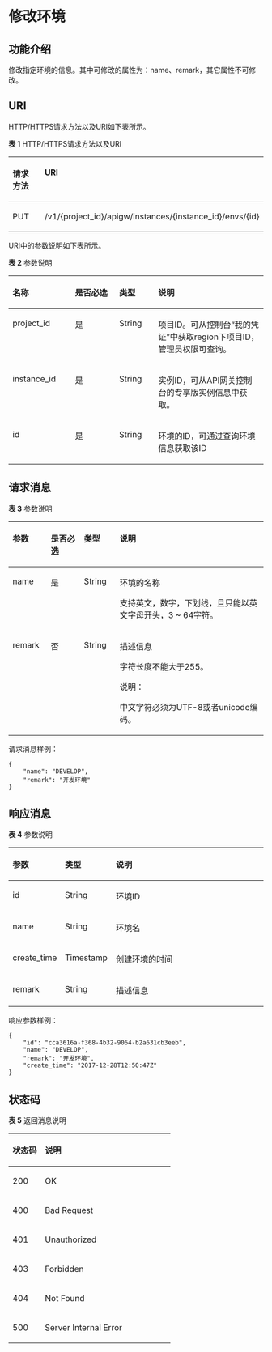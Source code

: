 # 修改环境<a name="ZH-CN_TOPIC_0000001081976183"></a>

## 功能介绍<a name="zh-cn_topic_0225568850_section37058740"></a>

修改指定环境的信息。其中可修改的属性为：name、remark，其它属性不可修改。

## URI<a name="zh-cn_topic_0225568850_section65093204"></a>

HTTP/HTTPS请求方法以及URI如下表所示。

**表 1**  HTTP/HTTPS请求方法以及URI

<a name="zh-cn_topic_0225568850_table7557150"></a>
<table><thead align="left"><tr id="zh-cn_topic_0225568850_row49653828"><th class="cellrowborder" valign="top" width="20%" id="mcps1.2.3.1.1"><p id="zh-cn_topic_0225568850_p62537130"><a name="zh-cn_topic_0225568850_p62537130"></a><a name="zh-cn_topic_0225568850_p62537130"></a>请求方法</p>
</th>
<th class="cellrowborder" valign="top" width="80%" id="mcps1.2.3.1.2"><p id="zh-cn_topic_0225568850_p32342740"><a name="zh-cn_topic_0225568850_p32342740"></a><a name="zh-cn_topic_0225568850_p32342740"></a>URI</p>
</th>
</tr>
</thead>
<tbody><tr id="zh-cn_topic_0225568850_row2516266"><td class="cellrowborder" valign="top" width="20%" headers="mcps1.2.3.1.1 "><p id="zh-cn_topic_0225568850_p2491030"><a name="zh-cn_topic_0225568850_p2491030"></a><a name="zh-cn_topic_0225568850_p2491030"></a>PUT</p>
</td>
<td class="cellrowborder" valign="top" width="80%" headers="mcps1.2.3.1.2 "><p id="zh-cn_topic_0225568850_p446845"><a name="zh-cn_topic_0225568850_p446845"></a><a name="zh-cn_topic_0225568850_p446845"></a>/v1/{project_id}/apigw/instances/{instance_id}/envs/{id}</p>
</td>
</tr>
</tbody>
</table>

URI中的参数说明如下表所示。

**表 2**  参数说明

<a name="zh-cn_topic_0225568850_table36194505"></a>
<table><thead align="left"><tr id="zh-cn_topic_0225568850_row46126471"><th class="cellrowborder" valign="top" width="24.48755124487551%" id="mcps1.2.5.1.1"><p id="zh-cn_topic_0225568850_p45256674"><a name="zh-cn_topic_0225568850_p45256674"></a><a name="zh-cn_topic_0225568850_p45256674"></a>名称</p>
</th>
<th class="cellrowborder" valign="top" width="17.348265173482652%" id="mcps1.2.5.1.2"><p id="zh-cn_topic_0225568850_p41911953"><a name="zh-cn_topic_0225568850_p41911953"></a><a name="zh-cn_topic_0225568850_p41911953"></a>是否必选</p>
</th>
<th class="cellrowborder" valign="top" width="15.308469153084694%" id="mcps1.2.5.1.3"><p id="zh-cn_topic_0225568850_p39425021"><a name="zh-cn_topic_0225568850_p39425021"></a><a name="zh-cn_topic_0225568850_p39425021"></a>类型</p>
</th>
<th class="cellrowborder" valign="top" width="42.85571442855714%" id="mcps1.2.5.1.4"><p id="zh-cn_topic_0225568850_p39310093"><a name="zh-cn_topic_0225568850_p39310093"></a><a name="zh-cn_topic_0225568850_p39310093"></a>说明</p>
</th>
</tr>
</thead>
<tbody><tr id="zh-cn_topic_0225568850_row16613714134714"><td class="cellrowborder" valign="top" width="24.48755124487551%" headers="mcps1.2.5.1.1 "><p id="zh-cn_topic_0225568850_p55878963"><a name="zh-cn_topic_0225568850_p55878963"></a><a name="zh-cn_topic_0225568850_p55878963"></a>project_id</p>
</td>
<td class="cellrowborder" valign="top" width="17.348265173482652%" headers="mcps1.2.5.1.2 "><p id="zh-cn_topic_0225568850_p29902160"><a name="zh-cn_topic_0225568850_p29902160"></a><a name="zh-cn_topic_0225568850_p29902160"></a>是</p>
</td>
<td class="cellrowborder" valign="top" width="15.308469153084694%" headers="mcps1.2.5.1.3 "><p id="zh-cn_topic_0225568850_p6155914"><a name="zh-cn_topic_0225568850_p6155914"></a><a name="zh-cn_topic_0225568850_p6155914"></a>String</p>
</td>
<td class="cellrowborder" valign="top" width="42.85571442855714%" headers="mcps1.2.5.1.4 "><p id="zh-cn_topic_0225568850_p28867016"><a name="zh-cn_topic_0225568850_p28867016"></a><a name="zh-cn_topic_0225568850_p28867016"></a>项目ID。可从控制台“我的凭证”中获取region下项目ID，管理员权限可查询。</p>
</td>
</tr>
<tr id="zh-cn_topic_0225568850_row845691411477"><td class="cellrowborder" valign="top" width="24.48755124487551%" headers="mcps1.2.5.1.1 "><p id="zh-cn_topic_0225568850_p1780913159538"><a name="zh-cn_topic_0225568850_p1780913159538"></a><a name="zh-cn_topic_0225568850_p1780913159538"></a>instance_id</p>
</td>
<td class="cellrowborder" valign="top" width="17.348265173482652%" headers="mcps1.2.5.1.2 "><p id="zh-cn_topic_0225568850_p9809215115310"><a name="zh-cn_topic_0225568850_p9809215115310"></a><a name="zh-cn_topic_0225568850_p9809215115310"></a>是</p>
</td>
<td class="cellrowborder" valign="top" width="15.308469153084694%" headers="mcps1.2.5.1.3 "><p id="zh-cn_topic_0225568850_p1280914152538"><a name="zh-cn_topic_0225568850_p1280914152538"></a><a name="zh-cn_topic_0225568850_p1280914152538"></a>String</p>
</td>
<td class="cellrowborder" valign="top" width="42.85571442855714%" headers="mcps1.2.5.1.4 "><p id="zh-cn_topic_0225568850_p1880914157537"><a name="zh-cn_topic_0225568850_p1880914157537"></a><a name="zh-cn_topic_0225568850_p1880914157537"></a>实例ID，可从API网关控制台的专享版实例信息中获取。</p>
</td>
</tr>
<tr id="zh-cn_topic_0225568850_row30000937"><td class="cellrowborder" valign="top" width="24.48755124487551%" headers="mcps1.2.5.1.1 "><p id="zh-cn_topic_0225568850_p14156858"><a name="zh-cn_topic_0225568850_p14156858"></a><a name="zh-cn_topic_0225568850_p14156858"></a>id</p>
</td>
<td class="cellrowborder" valign="top" width="17.348265173482652%" headers="mcps1.2.5.1.2 "><p id="zh-cn_topic_0225568850_p5854888"><a name="zh-cn_topic_0225568850_p5854888"></a><a name="zh-cn_topic_0225568850_p5854888"></a>是</p>
</td>
<td class="cellrowborder" valign="top" width="15.308469153084694%" headers="mcps1.2.5.1.3 "><p id="zh-cn_topic_0225568850_p4483930"><a name="zh-cn_topic_0225568850_p4483930"></a><a name="zh-cn_topic_0225568850_p4483930"></a>String</p>
</td>
<td class="cellrowborder" valign="top" width="42.85571442855714%" headers="mcps1.2.5.1.4 "><p id="zh-cn_topic_0225568850_p27654073"><a name="zh-cn_topic_0225568850_p27654073"></a><a name="zh-cn_topic_0225568850_p27654073"></a>环境的ID，可通过查询环境信息获取该ID</p>
</td>
</tr>
</tbody>
</table>

## 请求消息<a name="zh-cn_topic_0225568850_section48967929"></a>

**表 3**  参数说明

<a name="zh-cn_topic_0225568850_table25387436"></a>
<table><thead align="left"><tr id="zh-cn_topic_0225568850_row61507814"><th class="cellrowborder" valign="top" width="15%" id="mcps1.2.5.1.1"><p id="zh-cn_topic_0225568850_p16077015"><a name="zh-cn_topic_0225568850_p16077015"></a><a name="zh-cn_topic_0225568850_p16077015"></a>参数</p>
</th>
<th class="cellrowborder" valign="top" width="13%" id="mcps1.2.5.1.2"><p id="zh-cn_topic_0225568850_p27169870"><a name="zh-cn_topic_0225568850_p27169870"></a><a name="zh-cn_topic_0225568850_p27169870"></a>是否必选</p>
</th>
<th class="cellrowborder" valign="top" width="14.000000000000002%" id="mcps1.2.5.1.3"><p id="zh-cn_topic_0225568850_p53275824"><a name="zh-cn_topic_0225568850_p53275824"></a><a name="zh-cn_topic_0225568850_p53275824"></a>类型</p>
</th>
<th class="cellrowborder" valign="top" width="57.99999999999999%" id="mcps1.2.5.1.4"><p id="zh-cn_topic_0225568850_p20374503"><a name="zh-cn_topic_0225568850_p20374503"></a><a name="zh-cn_topic_0225568850_p20374503"></a>说明</p>
</th>
</tr>
</thead>
<tbody><tr id="zh-cn_topic_0225568850_row39722075"><td class="cellrowborder" valign="top" width="15%" headers="mcps1.2.5.1.1 "><p id="zh-cn_topic_0225568850_p63371507"><a name="zh-cn_topic_0225568850_p63371507"></a><a name="zh-cn_topic_0225568850_p63371507"></a>name</p>
</td>
<td class="cellrowborder" valign="top" width="13%" headers="mcps1.2.5.1.2 "><p id="zh-cn_topic_0225568850_p32818456"><a name="zh-cn_topic_0225568850_p32818456"></a><a name="zh-cn_topic_0225568850_p32818456"></a>是</p>
</td>
<td class="cellrowborder" valign="top" width="14.000000000000002%" headers="mcps1.2.5.1.3 "><p id="zh-cn_topic_0225568850_p41049265"><a name="zh-cn_topic_0225568850_p41049265"></a><a name="zh-cn_topic_0225568850_p41049265"></a>String</p>
</td>
<td class="cellrowborder" valign="top" width="57.99999999999999%" headers="mcps1.2.5.1.4 "><p id="zh-cn_topic_0225568850_p36656167"><a name="zh-cn_topic_0225568850_p36656167"></a><a name="zh-cn_topic_0225568850_p36656167"></a>环境的名称</p>
<p id="zh-cn_topic_0225568850_p13017963"><a name="zh-cn_topic_0225568850_p13017963"></a><a name="zh-cn_topic_0225568850_p13017963"></a>支持英文，数字，下划线，且只能以英文字母开头，3 ~ 64字符。</p>
</td>
</tr>
<tr id="zh-cn_topic_0225568850_row39662742"><td class="cellrowborder" valign="top" width="15%" headers="mcps1.2.5.1.1 "><p id="zh-cn_topic_0225568850_p58565567"><a name="zh-cn_topic_0225568850_p58565567"></a><a name="zh-cn_topic_0225568850_p58565567"></a>remark</p>
</td>
<td class="cellrowborder" valign="top" width="13%" headers="mcps1.2.5.1.2 "><p id="zh-cn_topic_0225568850_p46190492"><a name="zh-cn_topic_0225568850_p46190492"></a><a name="zh-cn_topic_0225568850_p46190492"></a>否</p>
</td>
<td class="cellrowborder" valign="top" width="14.000000000000002%" headers="mcps1.2.5.1.3 "><p id="zh-cn_topic_0225568850_p50442390"><a name="zh-cn_topic_0225568850_p50442390"></a><a name="zh-cn_topic_0225568850_p50442390"></a>String</p>
</td>
<td class="cellrowborder" valign="top" width="57.99999999999999%" headers="mcps1.2.5.1.4 "><p id="zh-cn_topic_0225568850_p59301780"><a name="zh-cn_topic_0225568850_p59301780"></a><a name="zh-cn_topic_0225568850_p59301780"></a>描述信息</p>
<p id="zh-cn_topic_0225568850_p12889592"><a name="zh-cn_topic_0225568850_p12889592"></a><a name="zh-cn_topic_0225568850_p12889592"></a>字符长度不能大于255。</p>
<div class="note" id="zh-cn_topic_0225568850_note3630132716553"><a name="zh-cn_topic_0225568850_note3630132716553"></a><a name="zh-cn_topic_0225568850_note3630132716553"></a><span class="notetitle"> 说明： </span><div class="notebody"><p id="zh-cn_topic_0225568850_p1163010271552"><a name="zh-cn_topic_0225568850_p1163010271552"></a><a name="zh-cn_topic_0225568850_p1163010271552"></a>中文字符必须为UTF-8或者unicode编码。</p>
</div></div>
</td>
</tr>
</tbody>
</table>

请求消息样例：

```
{
	"name": "DEVELOP",
	"remark": "开发环境"
}
```

## 响应消息<a name="zh-cn_topic_0225568850_section6979290"></a>

**表 4**  参数说明

<a name="zh-cn_topic_0225568850_table62791297"></a>
<table><thead align="left"><tr id="zh-cn_topic_0225568850_row18005532"><th class="cellrowborder" valign="top" width="20%" id="mcps1.2.4.1.1"><p id="zh-cn_topic_0225568850_p49161963"><a name="zh-cn_topic_0225568850_p49161963"></a><a name="zh-cn_topic_0225568850_p49161963"></a>参数</p>
</th>
<th class="cellrowborder" valign="top" width="20%" id="mcps1.2.4.1.2"><p id="zh-cn_topic_0225568850_p22696055"><a name="zh-cn_topic_0225568850_p22696055"></a><a name="zh-cn_topic_0225568850_p22696055"></a>类型</p>
</th>
<th class="cellrowborder" valign="top" width="60%" id="mcps1.2.4.1.3"><p id="zh-cn_topic_0225568850_p26441127"><a name="zh-cn_topic_0225568850_p26441127"></a><a name="zh-cn_topic_0225568850_p26441127"></a>说明</p>
</th>
</tr>
</thead>
<tbody><tr id="zh-cn_topic_0225568850_row61356515"><td class="cellrowborder" valign="top" width="20%" headers="mcps1.2.4.1.1 "><p id="zh-cn_topic_0225568850_p3821844"><a name="zh-cn_topic_0225568850_p3821844"></a><a name="zh-cn_topic_0225568850_p3821844"></a>id</p>
</td>
<td class="cellrowborder" valign="top" width="20%" headers="mcps1.2.4.1.2 "><p id="zh-cn_topic_0225568850_p41133986"><a name="zh-cn_topic_0225568850_p41133986"></a><a name="zh-cn_topic_0225568850_p41133986"></a>String</p>
</td>
<td class="cellrowborder" valign="top" width="60%" headers="mcps1.2.4.1.3 "><p id="zh-cn_topic_0225568850_p43518580"><a name="zh-cn_topic_0225568850_p43518580"></a><a name="zh-cn_topic_0225568850_p43518580"></a>环境ID</p>
</td>
</tr>
<tr id="zh-cn_topic_0225568850_row56122907"><td class="cellrowborder" valign="top" width="20%" headers="mcps1.2.4.1.1 "><p id="zh-cn_topic_0225568850_p49661582"><a name="zh-cn_topic_0225568850_p49661582"></a><a name="zh-cn_topic_0225568850_p49661582"></a>name</p>
</td>
<td class="cellrowborder" valign="top" width="20%" headers="mcps1.2.4.1.2 "><p id="zh-cn_topic_0225568850_p63165243"><a name="zh-cn_topic_0225568850_p63165243"></a><a name="zh-cn_topic_0225568850_p63165243"></a>String</p>
</td>
<td class="cellrowborder" valign="top" width="60%" headers="mcps1.2.4.1.3 "><p id="zh-cn_topic_0225568850_p16111048"><a name="zh-cn_topic_0225568850_p16111048"></a><a name="zh-cn_topic_0225568850_p16111048"></a>环境名</p>
</td>
</tr>
<tr id="zh-cn_topic_0225568850_row10781706"><td class="cellrowborder" valign="top" width="20%" headers="mcps1.2.4.1.1 "><p id="zh-cn_topic_0225568850_p902987"><a name="zh-cn_topic_0225568850_p902987"></a><a name="zh-cn_topic_0225568850_p902987"></a>create_time</p>
</td>
<td class="cellrowborder" valign="top" width="20%" headers="mcps1.2.4.1.2 "><p id="zh-cn_topic_0225568850_p6033088"><a name="zh-cn_topic_0225568850_p6033088"></a><a name="zh-cn_topic_0225568850_p6033088"></a>Timestamp</p>
</td>
<td class="cellrowborder" valign="top" width="60%" headers="mcps1.2.4.1.3 "><p id="zh-cn_topic_0225568850_p18918097"><a name="zh-cn_topic_0225568850_p18918097"></a><a name="zh-cn_topic_0225568850_p18918097"></a>创建环境的时间</p>
</td>
</tr>
<tr id="zh-cn_topic_0225568850_row36045152"><td class="cellrowborder" valign="top" width="20%" headers="mcps1.2.4.1.1 "><p id="zh-cn_topic_0225568850_p33976232"><a name="zh-cn_topic_0225568850_p33976232"></a><a name="zh-cn_topic_0225568850_p33976232"></a>remark</p>
</td>
<td class="cellrowborder" valign="top" width="20%" headers="mcps1.2.4.1.2 "><p id="zh-cn_topic_0225568850_p611392"><a name="zh-cn_topic_0225568850_p611392"></a><a name="zh-cn_topic_0225568850_p611392"></a>String</p>
</td>
<td class="cellrowborder" valign="top" width="60%" headers="mcps1.2.4.1.3 "><p id="zh-cn_topic_0225568850_p49522768"><a name="zh-cn_topic_0225568850_p49522768"></a><a name="zh-cn_topic_0225568850_p49522768"></a>描述信息</p>
</td>
</tr>
</tbody>
</table>

响应参数样例：

```
{
	"id": "cca3616a-f368-4b32-9064-b2a631cb3eeb",
	"name": "DEVELOP",
	"remark": "开发环境",
	"create_time": "2017-12-28T12:50:47Z"
}
```

## 状态码<a name="zh-cn_topic_0225568850_section38058178"></a>

**表 5**  返回消息说明

<a name="zh-cn_topic_0225568850_table29667622"></a>
<table><thead align="left"><tr id="zh-cn_topic_0225568850_row33628505"><th class="cellrowborder" valign="top" width="20%" id="mcps1.2.3.1.1"><p id="zh-cn_topic_0225568850_p39554365"><a name="zh-cn_topic_0225568850_p39554365"></a><a name="zh-cn_topic_0225568850_p39554365"></a>状态码</p>
</th>
<th class="cellrowborder" valign="top" width="80%" id="mcps1.2.3.1.2"><p id="zh-cn_topic_0225568850_p49786990"><a name="zh-cn_topic_0225568850_p49786990"></a><a name="zh-cn_topic_0225568850_p49786990"></a>说明</p>
</th>
</tr>
</thead>
<tbody><tr id="zh-cn_topic_0225568850_row6214355"><td class="cellrowborder" valign="top" width="20%" headers="mcps1.2.3.1.1 "><p id="zh-cn_topic_0225568850_p33600724"><a name="zh-cn_topic_0225568850_p33600724"></a><a name="zh-cn_topic_0225568850_p33600724"></a>200</p>
</td>
<td class="cellrowborder" valign="top" width="80%" headers="mcps1.2.3.1.2 "><p id="zh-cn_topic_0225568850_p37304155"><a name="zh-cn_topic_0225568850_p37304155"></a><a name="zh-cn_topic_0225568850_p37304155"></a>OK</p>
</td>
</tr>
<tr id="zh-cn_topic_0225568850_row193075"><td class="cellrowborder" valign="top" width="20%" headers="mcps1.2.3.1.1 "><p id="zh-cn_topic_0225568850_p15639099"><a name="zh-cn_topic_0225568850_p15639099"></a><a name="zh-cn_topic_0225568850_p15639099"></a>400</p>
</td>
<td class="cellrowborder" valign="top" width="80%" headers="mcps1.2.3.1.2 "><p id="zh-cn_topic_0225568850_p58807483"><a name="zh-cn_topic_0225568850_p58807483"></a><a name="zh-cn_topic_0225568850_p58807483"></a>Bad Request</p>
</td>
</tr>
<tr id="zh-cn_topic_0225568850_row59505304"><td class="cellrowborder" valign="top" width="20%" headers="mcps1.2.3.1.1 "><p id="zh-cn_topic_0225568850_p55200320"><a name="zh-cn_topic_0225568850_p55200320"></a><a name="zh-cn_topic_0225568850_p55200320"></a>401</p>
</td>
<td class="cellrowborder" valign="top" width="80%" headers="mcps1.2.3.1.2 "><p id="zh-cn_topic_0225568850_p42040949"><a name="zh-cn_topic_0225568850_p42040949"></a><a name="zh-cn_topic_0225568850_p42040949"></a>Unauthorized</p>
</td>
</tr>
<tr id="zh-cn_topic_0225568850_row42824223"><td class="cellrowborder" valign="top" width="20%" headers="mcps1.2.3.1.1 "><p id="zh-cn_topic_0225568850_p46210066"><a name="zh-cn_topic_0225568850_p46210066"></a><a name="zh-cn_topic_0225568850_p46210066"></a>403</p>
</td>
<td class="cellrowborder" valign="top" width="80%" headers="mcps1.2.3.1.2 "><p id="zh-cn_topic_0225568850_p52027845"><a name="zh-cn_topic_0225568850_p52027845"></a><a name="zh-cn_topic_0225568850_p52027845"></a>Forbidden</p>
</td>
</tr>
<tr id="zh-cn_topic_0225568850_row65597422"><td class="cellrowborder" valign="top" width="20%" headers="mcps1.2.3.1.1 "><p id="zh-cn_topic_0225568850_p11790948"><a name="zh-cn_topic_0225568850_p11790948"></a><a name="zh-cn_topic_0225568850_p11790948"></a>404</p>
</td>
<td class="cellrowborder" valign="top" width="80%" headers="mcps1.2.3.1.2 "><p id="zh-cn_topic_0225568850_p15542768"><a name="zh-cn_topic_0225568850_p15542768"></a><a name="zh-cn_topic_0225568850_p15542768"></a>Not Found</p>
</td>
</tr>
<tr id="zh-cn_topic_0225568850_row5667184"><td class="cellrowborder" valign="top" width="20%" headers="mcps1.2.3.1.1 "><p id="zh-cn_topic_0225568850_p56388789"><a name="zh-cn_topic_0225568850_p56388789"></a><a name="zh-cn_topic_0225568850_p56388789"></a>500</p>
</td>
<td class="cellrowborder" valign="top" width="80%" headers="mcps1.2.3.1.2 "><p id="zh-cn_topic_0225568850_p14947689"><a name="zh-cn_topic_0225568850_p14947689"></a><a name="zh-cn_topic_0225568850_p14947689"></a>Server Internal Error</p>
</td>
</tr>
</tbody>
</table>


